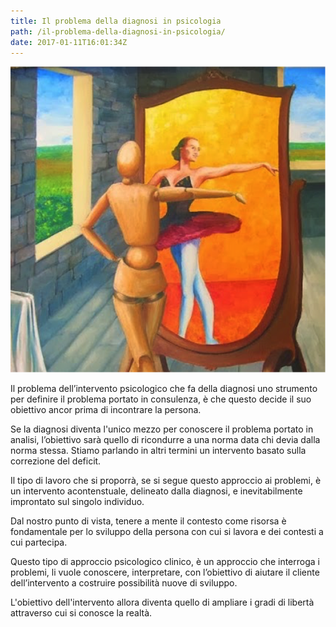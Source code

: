 ```yaml
---
title: Il problema della diagnosi in psicologia
path: /il-problema-della-diagnosi-in-psicologia/
date: 2017-01-11T16:01:34Z
---
```


![alt text](il-problema-della-diagnosi-in-psicologia.png)

Il problema dell’intervento psicologico che fa della diagnosi  uno strumento per definire il problema portato in consulenza, è che questo decide il suo obiettivo ancor prima di incontrare la persona.

Se la diagnosi diventa l'unico mezzo per conoscere il problema portato in analisi, l’obiettivo sarà quello di ricondurre a una norma data chi devia dalla norma stessa.
Stiamo parlando in altri termini un intervento basato sulla correzione del deficit. 

Il tipo di lavoro che si proporrà, se si segue questo approccio ai problemi, è un intervento acontenstuale, delineato dalla diagnosi, e inevitabilmente improntato sul singolo individuo. 

Dal nostro punto di vista, tenere a mente il contesto come risorsa è fondamentale per lo sviluppo della persona con cui si lavora e dei contesti a cui partecipa.

Questo tipo di approccio psicologico clinico, è un approccio che interroga i problemi, li vuole conoscere, interpretare, con l’obiettivo di aiutare il cliente dell’intervento a costruire possibilità nuove di sviluppo.

L'obiettivo dell'intervento allora diventa quello di ampliare i gradi di libertà attraverso cui si conosce la realtà.
